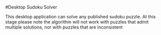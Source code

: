 #Desktop Sudoku Solver

This desktop application can solve any published sudoku puzzle.
At this stage please note the algorithm will not work with puzzles that
admit multiple solutions, nor with puzzles that are inconsistent

